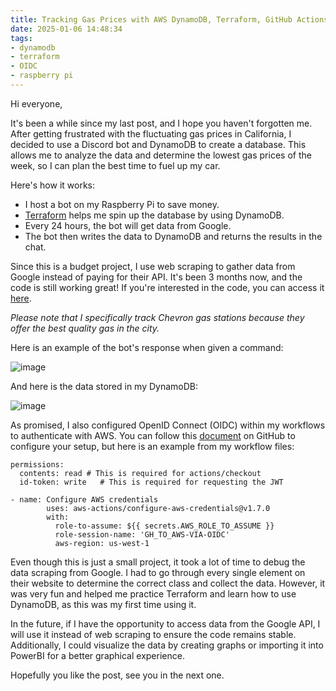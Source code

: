 ```yaml
---
title: Tracking Gas Prices with AWS DynamoDB, Terraform, GitHub Actions (OIDC), and Discord Bot
date: 2025-01-06 14:48:34
tags: 
- dynamodb
- terraform
- OIDC
- raspberry pi
---
```


Hi everyone,

It's been a while since my last post, and I hope you haven't forgotten me. After getting frustrated with the fluctuating gas prices in California, I decided to use a Discord bot and DynamoDB to create a database. This allows me to analyze the data and determine the lowest gas prices of the week, so I can plan the best time to fuel up my car.

Here's how it works:
- I host a bot on my Raspberry Pi to save money.
- [Terraform](https://blog.khoah.net/tags/terraform/) helps me spin up the database by using DynamoDB.
- Every 24 hours, the bot will get data from Google.
- The bot then writes the data to DynamoDB and returns the results in the chat.

Since this is a budget project, I use web scraping to gather data from Google instead of paying for their API. It's been 3 months now, and the code is still working great! If you're interested in the code, you can access it [here](https://github.com/ehoang0106/gas-price).

*Please note that I specifically track Chevron gas stations because they offer the best quality gas in the city.*

Here is an example of the bot's response when given a command:

![image](https://s3.us-east-1.amazonaws.com/blog.khoah.net/media/gas/gas1.png)

And here is the data stored in my DynamoDB:

![image](https://s3.us-east-1.amazonaws.com/blog.khoah.net/media/gas/gas2.png)

As promised, I also configured OpenID Connect (OIDC) within my workflows to authenticate with AWS. You can follow this [document](https://docs.github.com/en/actions/security-for-github-actions/security-hardening-your-deployments/configuring-openid-connect-in-amazon-web-services) on GitHub to configure your setup, but here is an example from my workflow files:
```
permissions:
  contents: read # This is required for actions/checkout
  id-token: write   # This is required for requesting the JWT

- name: Configure AWS credentials
        uses: aws-actions/configure-aws-credentials@v1.7.0
        with:
          role-to-assume: ${{ secrets.AWS_ROLE_TO_ASSUME }}
          role-session-name: 'GH_TO_AWS-VIA-OIDC'
          aws-region: us-west-1
```

Even though this is just a small project, it took a lot of time to debug the data scraping from Google. I had to go through every single element on their website to determine the correct class and collect the data. However, it was very fun and helped me practice Terraform and learn how to use DynamoDB, as this was my first time using it.

In the future, if I have the opportunity to access data from the Google API, I will use it instead of web scraping to ensure the code remains stable.
Additionally, I could visualize the data by creating graphs or importing it into PowerBI for a better graphical experience.

Hopefully you like the post, see you in the next one.